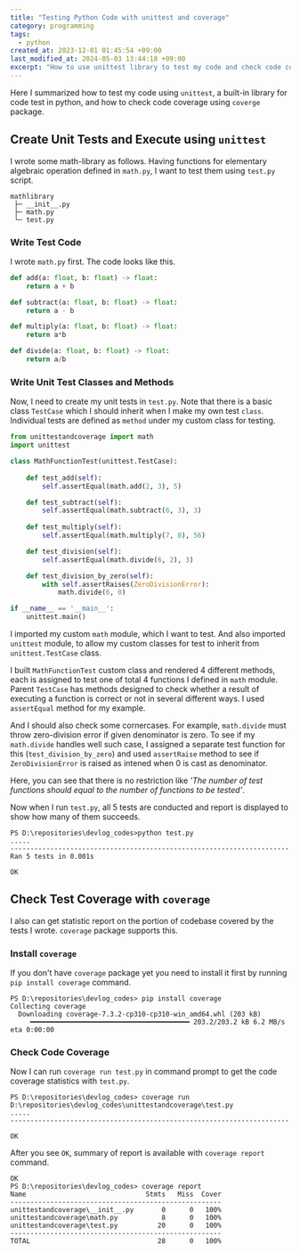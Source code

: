 ```yaml
---
title: "Testing Python Code with unittest and coverage"
category: programming
tags:
  - python
created_at: 2023-12-01 01:45:54 +09:00
last_modified_at: 2024-05-03 13:44:18 +09:00
excerpt: "How to use unittest library to test my code and check code coverage using coverage library."
---
```


Here I summarized how to test my code using `unittest`, a built-in library for code test in python, and how to check code coverage using `coverge` package.


## Create Unit Tests and Execute using `unittest`

I wrote some math-library as follows.  Having functions for elementary algebraic operation defined in `math.py`, I want to test them using `test.py` script.

```
mathlibrary
 ├─ __init__.py
 ├─ math.py
 └─ test.py
```

### Write Test Code

I wrote `math.py` first.  The code looks like this.

```python
def add(a: float, b: float) -> float:
    return a + b

def subtract(a: float, b: float) -> float:
    return a - b

def multiply(a: float, b: float) -> float:
    return a*b

def divide(a: float, b: float) -> float:
    return a/b
```

### Write Unit Test Classes and Methods 

Now, I need to create my unit tests in `test.py`.  Note that there is a basic class `TestCase` which I should inherit when I make my own test `class`.  Individual tests are defined as `method` under my custom class for testing.

```python
from unittestandcoverage import math
import unittest

class MathFunctionTest(unittest.TestCase):
    
    def test_add(self):
        self.assertEqual(math.add(2, 3), 5)

    def test_subtract(self):
        self.assertEqual(math.subtract(6, 3), 3)
    
    def test_multiply(self):
        self.assertEqual(math.multiply(7, 8), 56)

    def test_division(self):
        self.assertEqual(math.divide(6, 2), 3)

    def test_division_by_zero(self):
        with self.assertRaises(ZeroDivisionError):
            math.divide(6, 0)

if __name__ == '__main__':
    unittest.main()
```

I imported my custom `math` module, which I want to test.  And also imported `unittest` module, to allow my custom classes for test to inherit from `unittest.TestCase` class.

I built `MathFunctionTest` custom class and rendered 4 different methods, each is assigned to test one of total 4 functions I defined in `math` module.  Parent `TestCase` has methods designed to check whether a result of executing a function is correct or not in several different ways.  I used `assertEqual` method for my example.

And I should also check some cornercases.  For example, `math.divide` must throw zero-division error if given denominator is zero.  To see if my `math.divide` handles well such case, I assigned a separate test function for this (`test_division_by_zero`) and used `assertRaise` method to see if `ZeroDivisionError` is raised as intened when 0 is cast as denominator.

Here, you can see that there is no restriction like *'The number of test functions should equal to the number of functions to be tested'*.

Now when I run `test.py`, all 5 tests are conducted and report is displayed to show how many of them succeeds.

```
PS D:\repositories\devlog_codes>python test.py
.....
----------------------------------------------------------------------
Ran 5 tests in 0.001s

OK
```

## Check Test Coverage with `coverage`

I also can get statistic report on the portion of codebase covered by the tests I wrote.  `coverage` package supports this.

### Install `coverage`

If you don't have `coverage` package yet you need to install it first by running `pip install coverage` command.

```
PS D:\repositories\devlog_codes> pip install coverage
Collecting coverage
  Downloading coverage-7.3.2-cp310-cp310-win_amd64.whl (203 kB)
     ━━━━━━━━━━━━━━━━━━━━━━━━━━━━━━━━━━━━━━━━ 203.2/203.2 kB 6.2 MB/s eta 0:00:00
```

### Check Code Coverage

Now I can run `coverage run test.py` in command prompt to get the code coverage statistics with `test.py`.

```
PS D:\repositories\devlog_codes> coverage run D:\repositories\devlog_codes\unittestandcoverage\test.py
.....
----------------------------------------------------------------------

OK
```

After you see `OK`, summary of report is available with `coverage report` command.

```
OK
PS D:\repositories\devlog_codes> coverage report
Name                              Stmts   Miss  Cover
-----------------------------------------------------
unittestandcoverage\__init__.py       0      0   100%
unittestandcoverage\math.py           8      0   100%
unittestandcoverage\test.py          20      0   100%
-----------------------------------------------------
TOTAL                                28      0   100%
```
